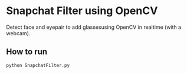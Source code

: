 # Snapchat Filter using OpenCV

Detect face and eyepair to add glassesusing OpenCV in realtime (with a webcam).

## How to run

```
python SnapchatFilter.py
```